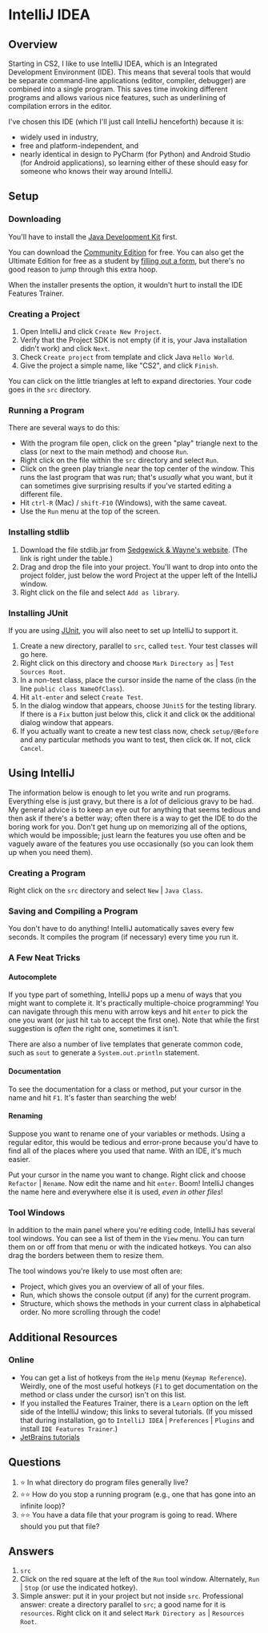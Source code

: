 # IntelliJ IDEA
## Overview
Starting in CS2, I like to use IntelliJ IDEA, which is an Integrated Development Environment (IDE). This means that several
tools that would be separate command-line applications (editor, compiler, debugger) are combined into a single program.
This saves time invoking different programs and allows various nice features, such as underlining of compilation errors
in the editor.

I've chosen this IDE (which I'll just call IntelliJ henceforth) because it is:
- widely used in industry,
- free and platform-independent, and
- nearly identical in design to PyCharm (for Python) and Android Studio (for Android applications), so learning either of these should easy for someone who knows their way around IntelliJ.
## Setup
### Downloading
You'll have to install the [Java Development Kit](command_line.md) first.

You can download the [Community Edition](https://www.jetbrains.com/idea/download/) for free. You can also get the Ultimate
Edition for free as a student by [filling out a form](https://www.jetbrains.com/student/), but there's no good reason
to jump through this extra hoop.

When the installer presents the option, it wouldn't hurt to install the IDE Features Trainer.
### Creating a Project
1. Open IntelliJ and click `Create New Project`.
1. Verify that the Project SDK is not empty (if it is, your Java installation didn't work) and click `Next`.
1. Check `Create project` from template and click Java `Hello World`.
1. Give the project a simple name, like "CS2", and click `Finish`.

You can click on the little triangles at left to expand directories. Your code goes in the `src` directory.
### Running a Program
There are several ways to do this:
- With the program file open, click on the green "play" triangle next to the class (or next to the main method) and choose `Run`.
- Right click on the file within the `src` directory and select `Run`.
- Click on the green play triangle near the top center of the window. This runs the last program that was run; that's
*usually* what you want, but it can sometimes give surprising results if you've started editing a different file.
- Hit `ctrl-R` (Mac) / `shift-F10` (Windows), with the same caveat.
- Use the `Run` menu at the top of the screen.
### Installing stdlib
1. Download the file stdlib.jar from [Sedgewick & Wayne's website](https://introcs.cs.princeton.edu/java/stdlib/). (The link is right under the table.)
1. Drag and drop the file into your project. You'll want to drop into onto the project folder, just below the word Project
at the upper left of the IntelliJ window.
1. Right click on the file and select `Add as library`.
### Installing JUnit
If you are using [JUnit](../software_development/testing.md), you will also neet to set up IntelliJ to support it.
1. Create a new directory, parallel to `src`, called `test`. Your test classes will go here.
1. Right click on this directory and choose `Mark Directory as` | `Test Sources Root`.
1. In a non-test class, place the cursor inside the name of the class (in the line `public class NameOfClass`).
1. Hit `alt-enter` and select `Create Test`.
1. In the dialog window that appears, choose `JUnit5` for the testing library. If there is a `Fix` button just below this, click it and click `OK` the additional dialog window that appears.
1. If you actually want to create a new test class now, check `setup/@Before` and any particular methods you want to test, then click `OK`. If not, click `Cancel`. 
## Using IntelliJ
The information below is enough to let you write and run programs. Everything else is just gravy, but there is a *lot* of
delicious gravy to be had. My general advice is to keep an eye out for anything that seems tedious and then ask if there's
a better way; often there is a way to get the IDE to do the boring work for you. Don't get hung up on memorizing all of the
options, which would be impossible; just learn the features you use often and be vaguely aware of the features you use occasionally (so you can look them up when you need them).
### Creating a Program
Right click on the `src` directory and select `New` | `Java Class`.
### Saving and Compiling a Program
You don't have to do anything! IntelliJ automatically saves every few seconds. It compiles the program (if necessary) every time you run it.
### A Few Neat Tricks
#### Autocomplete
If you type part of something, IntelliJ pops up a menu of ways that you might want to complete it. It's practically multiple-choice programming! You can navigate through this menu with arrow keys and hit `enter` to pick the one you want (or just hit `tab` to accept the first one). Note that while the first suggestion is *often* the right one, sometimes it isn't.

There are also a number of live templates that generate common code, such as `sout` to generate a `System.out.println` statement.
#### Documentation
To see the documentation for a class or method, put your cursor in the name and hit `F1`. It's faster than searching the web!
#### Renaming
Suppose you want to rename one of your variables or methods. Using a regular editor, this would be tedious and error-prone because you'd have to find all of the places where you used that name. With an IDE, it's much easier.

Put your cursor in the name you want to change. Right click and choose `Refactor` | `Rename`. Now edit the name and hit `enter`. Boom! IntelliJ changes the name here and everywhere else it is used, *even in other files*!
### Tool Windows
In addition to the main panel where you're editing code, IntelliJ has several tool windows. You can see a list of them in the `View` menu. You can turn them on or off from that menu or with the indicated hotkeys. You can also drag the borders between them to resize them.

The tool windows you're likely to use most often are:
- Project, which gives you an overview of all of your files.
- Run, which shows the console output (if any) for the current program.
- Structure, which shows the methods in your current class in alphabetical order. No more scrolling through the code!
## Additional Resources
### Online
- You can get a list of hotkeys from the `Help` menu (`Keymap Reference`). Weirdly, one of the most useful hotkeys (`F1` to get documentation on the method or class under the cursor) isn't on this list. 
- If you installed the Features Trainer, there is a `Learn` option on the left side of the IntelliJ window; this links to several tutorials. (If you missed that during installation, go to `IntelliJ IDEA` | `Preferences` | `Plugins` and install `IDE Features Trainer`.)
- [JetBrains tutorials](https://www.jetbrains.com/idea/documentation/)
## Questions
1. :star: In what directory do program files generally live?
1. :star::star: How do you stop a running program (e.g., one that has gone into an infinite loop)?
1. :star::star: You have a data file that your program is going to read. Where should you put that file?
## Answers
1. `src`
1. Click on the red square at the left of the `Run` tool window. Alternately, `Run` | `Stop` (or use the indicated hotkey).
1. Simple answer: put it in your project but not inside `src`. Professional answer: create a directory parallel to `src`; a good name for it is `resources`. Right click on it and select `Mark Directory as` | `Resources Root`.
